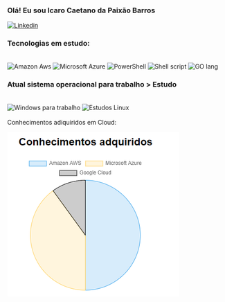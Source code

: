 ### Olá! Eu sou Icaro Caetano da Paixão Barros
[![Linkedin](https://img.shields.io/badge/LinkedIn-0077B5?style=for-the-badge&logo=linkedin&logoColor=white)](https://www.linkedin.com/in/paixao-barros/)

### Tecnologias em estudo:
<div style="display: inline_block"><br/>
    <img align="center" alt="Amazon Aws" src="https://img.shields.io/badge/Amazon_AWS-232F3E?style=for-the-badge&logo=amazon-aws&logoColor=white"/>
    <img align="center" alt="Microsoft Azure" src="https://img.shields.io/badge/Microsoft_Azure-0089D6?style=for-the-badge&logo=microsoft-azure&logoColor=white"/>
    <img align="center" alt="PowerShell" src="https://img.shields.io/badge/Powershell-2CA5E0?style=for-the-badge&logo=powershell&logoColor=white"/>
    <img align="center" alt="Shell script" src="https://img.shields.io/badge/Shell_Script-121011?style=for-the-badge&logo=gnu-bash&logoColor=white"/>
    <img align="center" alt="GO lang" src="https://img.shields.io/badge/Go-00ADD8?style=for-the-badge&logo=go&logoColor=whit"/>
</div>

### Atual sistema operacional para trabalho > Estudo
<div style="display: inline_block"><br/>
    <img align="center" alt="Windows para trabalho" src="https://img.shields.io/badge/Windows-0078D6?style=for-the-badge&logo=windows&logoColor=white"/>
    <img align="center" alt="Estudos Linux" src="https://img.shields.io/badge/Linux-FCC624?style=for-the-badge&logo=linux&logoColor=black"/>
</div>
<br/>
Conhecimentos adiquiridos em Cloud:


![Gráfico de Pizza](https://github.com/Paixao-barros/imagem/blob/817c6967bd1aa6db7c488f43aec4db17ed0933e8/Captura%20de%20tela%202024-06-10%20235608.png)

